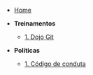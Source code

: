 <!-- docs/_sidebar.md -->

- [Home](/)

- **Treinamentos**
  - [1. Dojo Git](./treinamentos/dojo-git.md)
- **Políticas**
  - [1. Código de conduta](./politicas/CODE_OF_CONDUCT.md)
